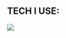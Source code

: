 ## TECH I USE:
![](https://img.shields.io/badge/C%23-239120?style=for-the-badge&logo=csharp&logoColor=white)

